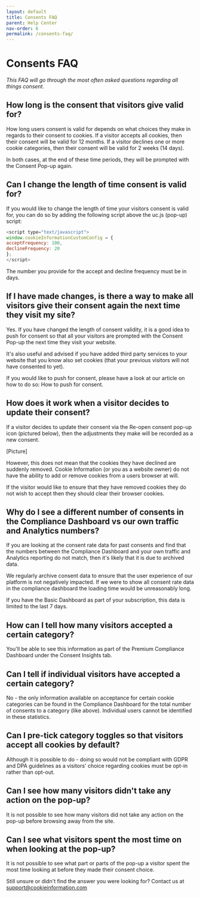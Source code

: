 ```yaml
---
layout: default
title: Consents FAQ
parent: Help Center
nav-order: 6
permalink: /consents-faq/
--- 
```


# Consents FAQ

_This FAQ will go through the most often asked questions regarding all things consent._

## How long is the consent that visitors give valid for?

How long users consent is valid for depends on what choices they make in regards to their consent to cookies. If a visitor accepts all cookies, then their consent will be valid for 12 months. If a visitor declines one or more cookie categories, then their consent will be valid for 2 weeks (14 days). 

In both cases, at the end of these time periods, they will be prompted with the Consent Pop-up again.

## Can I change the length of time consent is valid for?

If you would like to change the length of time your visitors consent is valid for, you can do so by adding the following script above the uc.js (pop-up) script:

```js
<script type="text/javascript">
window.cookieInformationCustomConfig = {
acceptFrequency: 100,
declineFrequency: 20
};
</script>
```

The number you provide for the accept and decline frequency must be in days.

## If I have made changes, is there a way to make all visitors give their consent again the next time they visit my site?

Yes. If you have changed the length of consent validity, it is a good idea to push for consent so that all your visitors are prompted with the Consent Pop-up the next time they visit your website.

It's also useful and advised if you have added third party services to your website that you know also set cookies (that your previous visitors will not have consented to yet).

If you would like to push for consent, please have a look at our article on how to do so: How to push for consent.

## How does it work when a visitor decides to update their consent?

If a visitor decides to update their consent via the Re-open consent pop-up icon (pictured below), then the adjustments they make will be recorded as a new consent.

[Picture]

However, this does not mean that the cookies they have declined are suddenly removed. Cookie Information (or you as a website owner) do not have the ability to add or remove cookies from a users browser at will.

If the visitor would like to ensure that they have removed cookies they do not wish to accept then they should clear their browser cookies.

## Why do I see a different number of consents in the Compliance Dashboard vs our own traffic and Analytics numbers?

If you are looking at the consent rate data for past consents and find that the numbers between the Compliance Dashboard and your own traffic and Analytics reporting do not match, then it's likely that it is due to archived data.

We regularly archive consent data to ensure that the user experience of our platform is not negatively impacted. If we were to show all consent rate data in the compliance dashboard the loading time would be unreasonably long.

If you have the Basic Dashboard as part of your subscription, this data is limited to the last 7 days.

## How can I tell how many visitors accepted a certain category?

You'll be able to see this information as part of the Premium Compliance Dashboard under the Consent Insights tab.

## Can I tell if individual visitors have accepted a certain category?

No - the only information available on acceptance for certain cookie categories can be found in the Compliance Dashboard for the total number of consents to a category (like above). Individual users cannot be identified in these statistics.

## Can I pre-tick category toggles so that visitors accept all cookies by default?

Although it is possible to do - doing so would not be compliant with GDPR and DPA guidelines as a visitors' choice regarding cookies must be opt-in rather than opt-out.

## Can I see how many visitors didn't take any action on the pop-up?

It is not possible to see how many visitors did not take any action on the pop-up before browsing away from the site.

## Can I see what visitors spent the most time on when looking at the pop-up?

It is not possible to see what part or parts of the pop-up a visitor spent the most time looking at before they made their consent choice.

Still unsure or didn't find the answer you were looking for? Contact us at support@cookieinformation.com
